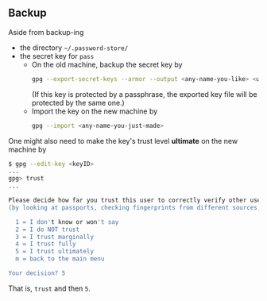 ## Backup
Aside from backup-ing
- the directory `~/.password-store/`
- the secret key for `pass`
    - On the old machine, backup the secret key by
      ```bash
      gpg --export-secret-keys --armor --output <any-name-you-like> <user-id>
      ```
      (If this key is protected by a passphrase, the exported key file will be
      protected by the same one.)
    - Import the key on the new machine by
      ```bash
      gpg --import <any-name-you-just-made>
      ```

One might also need to make the key's trust level **ultimate** on the new machine by
```bash
$ gpg --edit-key <keyID>
...
gpg> trust
...

Please decide how far you trust this user to correctly verify other users' keys
(by looking at passports, checking fingerprints from different sources, etc.)

  1 = I don't know or won't say
  2 = I do NOT trust
  3 = I trust marginally
  4 = I trust fully
  5 = I trust ultimately
  m = back to the main menu

Your decision? 5
```

That is, `trust` and then `5`.

